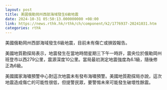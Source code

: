 ```yaml
---
layout: post
title: 美國俄勒岡州西部海域發生6級地震
date: 2024-10-31 05:50:13.000000000 +08:00
link: https://news.rthk.hk/rthk/ch/component/k2/1776937-20241031.htm
categories: rthk
---
```


美國俄勒岡州西部海域發生6級地震，目前未有傷亡或損毀報告。

美國地質勘探局表示，地震發生在當地時間星期三下午一時許，震央位於俄勒岡州班登市以西279公里，震源深度10公里。當局最初測定地震強度為6.1級，隨後修正為6級。

美國國家海嘯預警中心對這次地震未有發布海嘯預警。美國地質勘探局亦說，這次地震造成傷亡的可能性很低，但提警民眾，要警惕未來可能發生破壞性餘震。
